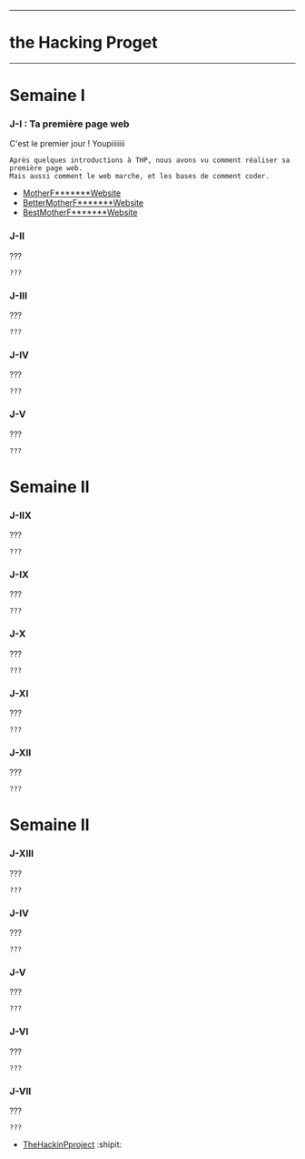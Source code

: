 ----------------------
# the Hacking Proget #
----------------------
# Semaine I

### J-I : Ta première page web

C'est le premier jour ! Youpiiiiiii
```
Après quelques introductions à THP, nous avons vu comment réaliser sa première page web.
Mais aussi comment le web marche, et les bases de comment coder.
```
* [MotherF*******Website](https://github.com/4o4)
* [BetterMotherF*******Website](https://github.com/4o4)
* [BestMotherF*******Website](https://github.com/4o4)
### J-II
???
```
???
```
### J-III
???
```
???
```
### J-IV
???
```
???
```
### J-V
???
```
???
```
# Semaine II
### J-IIX
???
```
???
```
### J-IX
???
```
???
```
### J-X
???
```
???
```
### J-XI
???
```
???
```
### J-XII
???
```
???
```
# Semaine II
### J-XIII
???
```
???
```
### J-IV
???
```
???
```
### J-V
???
```
???
```
### J-VI
???
```
???
```
### J-VII
???
```
???
```
* [TheHackinPproject](https://www.thehackingproject.org/) :shipit:
